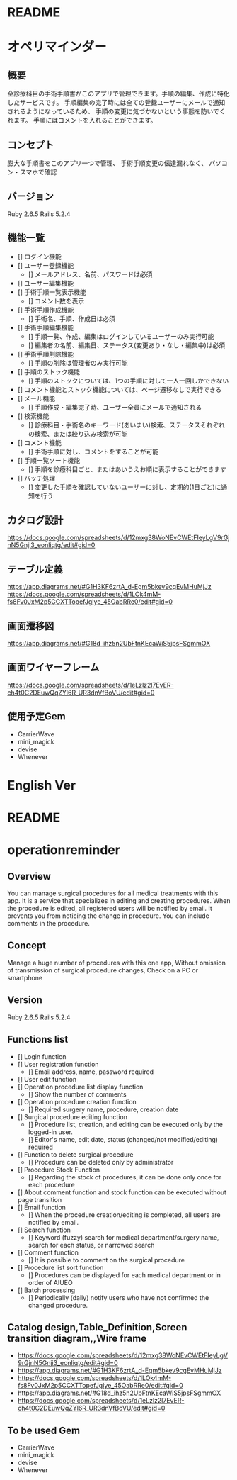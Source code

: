 # README

# オペリマインダー

## 概要
全診療科目の手術手順書がこのアプリで管理できます。手順の編集、作成に特化したサービスです。
手順編集の完了時には全ての登録ユーザーにメールで通知されるようになっているため、
手順の変更に気づかないという事態を防いでくれます。
手順にはコメントを入れることができます。

## コンセプト
膨大な手順書をこのアプリ一つで管理、
手術手順変更の伝達漏れなく、
パソコン・スマホで確認

## バージョン
Ruby 2.6.5
Rails 5.2.4

## 機能一覧
- [] ログイン機能
- [] ユーザー登録機能
  - [] メールアドレス、名前、パスワードは必須
- [] ユーザー編集機能
- [] 手術手順一覧表示機能
  - [] コメント数を表示
- [] 手術手順作成機能
  - [] 手術名、手順、作成日は必須
- [] 手術手順編集機能
  - [] 手順一覧、作成、編集はログインしているユーザーのみ実行可能
  - [] 編集者の名前、編集日、ステータス(変更あり・なし・編集中)は必須
- [] 手術手順削除機能
  - [] 手順の削除は管理者のみ実行可能
- [] 手順のストック機能
  - [] 手順のストックについては、1つの手順に対して一人一回しかできない
- [] コメント機能とストック機能については、ページ遷移なしで実行できる
- [] メール機能
  - [] 手順作成・編集完了時、ユーザー全員にメールで通知される
- [] 検索機能
  - [] 診療科目・手術名のキーワード(あいまい)検索、ステータスそれぞれの検索、または絞り込み検索が可能
- [] コメント機能
  - [] 手術手順に対し、コメントをすることが可能
- [] 手順一覧ソート機能
  - [] 手順を診療科目ごと、またはあいうえお順に表示することができます
- [] バッチ処理
  - [] 変更した手順を確認していないユーザーに対し、定期的(1日ごと)に通知を行う  


## カタログ設計
https://docs.google.com/spreadsheets/d/12mxg38WoNEvCWEtFIeyLgV9rGjnN5Gnji3_eonliqtg/edit#gid=0

## テーブル定義
https://app.diagrams.net/#G1H3KF6zrtA_d-Egm5bkev9cgEvMHuMjJz
https://docs.google.com/spreadsheets/d/1LOk4mM-fs8Fv0JxM2p5CCXTTopefJgIye_45OabRRe0/edit#gid=0

## 画面遷移図
https://app.diagrams.net/#G18d_ihz5n2UbFtnKEcaWiS5jpsFSgmmOX

## 画面ワイヤーフレーム
https://docs.google.com/spreadsheets/d/1eLzlz2l7EvER-ch4t0C2DEuwQqZYl6R_UR3dnVfBoVU/edit#gid=0

## 使用予定Gem
* CarrierWave
* mini_magick
* devise
* Whenever

# English Ver

# README

# operationreminder

## Overview
You can manage surgical procedures for all medical treatments with this app. It is a service that specializes in editing and creating procedures.
When the procedure is edited, all registered users will be notified by email.
It prevents you from noticing the change in procedure.
You can include comments in the procedure.

## Concept
Manage a huge number of procedures with this one app,
Without omission of transmission of surgical procedure changes,
Check on a PC or smartphone

## Version
Ruby 2.6.5
Rails 5.2.4

## Functions list
- [] Login function
- [] User registration function
  - [] Email address, name, password required
- [] User edit function
- [] Operation procedure list display function
  - [] Show the number of comments
- [] Operation procedure creation function
  - [] Required surgery name, procedure, creation date
- [] Surgical procedure editing function
  - [] Procedure list, creation, and editing can be executed only by the logged-in user.
  - [] Editor's name, edit date, status (changed/not modified/editing) required
- [] Function to delete surgical procedure
  - [] Procedure can be deleted only by administrator
- [] Procedure Stock Function
  - [] Regarding the stock of procedures, it can be done only once for each procedure
- [] About comment function and stock function can be executed without page transition
- [] Email function
  - [] When the procedure creation/editing is completed, all users are notified by email.
- [] Search function
  - [] Keyword (fuzzy) search for medical department/surgery name, search for each status, or narrowed search
- [] Comment function
  - [] It is possible to comment on the surgical procedure
- [] Procedure list sort function
  - [] Procedures can be displayed for each medical department or in order of AIUEO
- [] Batch processing
  - [] Periodically (daily) notify users who have not confirmed the changed procedure.

## Catalog design,Table_Definition,Screen transition diagram,,Wire frame
* https://docs.google.com/spreadsheets/d/12mxg38WoNEvCWEtFIeyLgV9rGjnN5Gnji3_eonliqtg/edit#gid=0
* https://app.diagrams.net/#G1H3KF6zrtA_d-Egm5bkev9cgEvMHuMjJz
* https://docs.google.com/spreadsheets/d/1LOk4mM-fs8Fv0JxM2p5CCXTTopefJgIye_45OabRRe0/edit#gid=0
* https://app.diagrams.net/#G18d_ihz5n2UbFtnKEcaWiS5jpsFSgmmOX
* https://docs.google.com/spreadsheets/d/1eLzlz2l7EvER-ch4t0C2DEuwQqZYl6R_UR3dnVfBoVU/edit#gid=0

## To be used Gem
* CarrierWave
* mini_magick
* devise
* Whenever